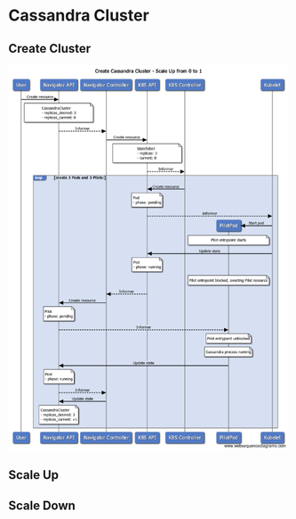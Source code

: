 # Cassandra Cluster

## Create Cluster

![create](cassandra-create.png)

## Scale Up

## Scale Down
